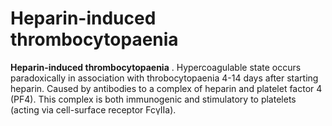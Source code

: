 ---
---
# Heparin-induced thrombocytopaenia

**Heparin-induced thrombocytopaenia** . Hypercoagulable state occurs
paradoxically in association with throbocytopaenia 4-14 days after
starting heparin. Caused by antibodies to a complex of heparin and
platelet factor 4 (PF4). This complex is both immunogenic and
stimulatory to platelets (acting via cell-surface receptor FcγIIa).

